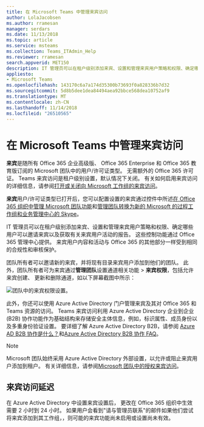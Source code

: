 ```yaml
---
title: 在 Microsoft Teams 中管理来宾访问
author: LolaJacobsen
ms.author: rramesan
manager: serdars
ms.date: 11/13/2018
ms.topic: article
ms.service: msteams
ms.collection: Teams_ITAdmin_Help
ms.reviewer: rramesan
search.appverid: MET150
description: IT 管理员可以在租户级别添加来宾、设置和管理来宾用户策略和权限、确定哪些用户可以邀请来宾以及获取有关来宾用户活动的报告。
appliesto:
- Microsoft Teams
ms.openlocfilehash: 143170c6a7a174d35300b73693f0a828336b7d32
ms.sourcegitcommit: 5d8b5dee1dea84494aea92bbce568dea10752af9
ms.translationtype: MT
ms.contentlocale: zh-CN
ms.lasthandoff: 11/14/2018
ms.locfileid: "26510565"
---
```

<a name="manage-guest-access-in-microsoft-teams"></a>在 Microsoft Teams 中管理来宾访问
======================================

**来宾**是随所有 Office 365 企业高级版、 Office 365 Enterprise 和 Office 365 教育版订阅的 Microsoft 团队中的用户/许可证类型。 无需额外的 Office 365 许可证。 Teams 来宾访问是租户级别设置，默认情况下关闭。 有关如何启用来宾访问的详细信息，请参阅[打开或关闭向 Microsoft 工作组的来宾访问](set-up-guests.md)。

**来宾**用户/许可证类型已打开后，您可以配置设置的来宾通过控件中所述[在 Office 365 组织中管理 Microsoft 团队功能](enable-features-office-365.md)和[管理团队转换为新的 Microsoft 的过程工作组和业务管理中心的 Skype](manage-teams-skypeforbusiness-admin-center.md)。     
    
IT 管理员可以在租户级别添加来宾、设置和管理来宾用户策略和权限、确定哪些用户可以邀请来宾以及获取有关来宾用户活动的报告。 这些控制功能通过 Office 365 管理中心提供。 来宾用户内容和活动与 Office 365 的其他部分一样受到相同的合规性和审核保护。

团队所有者可以邀请新的来宾，并将现有目录来宾用户添加到他们的团队。 此外，团队所有者可为来宾通过**管理团队**设置通道相关功能 > **来宾权限**，包括允许来宾创建、 更新和删除通道，如以下屏幕截图中所示：

![团队中的来宾权限设置。](media/view-guests-guest-permissions.png)
  

此外，你还可以使用 Azure Active Directory 门户管理来宾及其对 Office 365 和 Teams 资源的访问。 Teams 来宾访问利用 Azure Active Directory 企业到企业 (B2B) 协作功能作为基础结构来存储安全主体信息，例如，标识属性、成员身份以及多重身份验证设置。 要详细了解 Azure Active Directory B2B，请参阅 [Azure AD B2B 协作是什么？](https://go.microsoft.com/fwlink/p/?linkid=853011)和[Azure Active Directory B2B 协作 FAQ](https://go.microsoft.com/fwlink/p/?linkid=853020)。
> [!NOTE]
> Microsoft 团队始终采用 Azure Active Directory 外部设置，以允许或阻止来宾用户添加到租户。 有关详细信息，请参阅[Microsoft 团队中的授权来宾访问](Teams-dependencies.md)。
  
## <a name="guest-access-latencies"></a>来宾访问延迟

在 Azure Active Directory 中设置来宾设置后， 更改在 Office 365 组织中生效需要 2 小时到 24 小时。 如果用户会看到"请与管理员联系"的邮件如果他们尝试将来宾添加到其工作组，，则可能的来宾功能尚未启用或设置尚未有效。